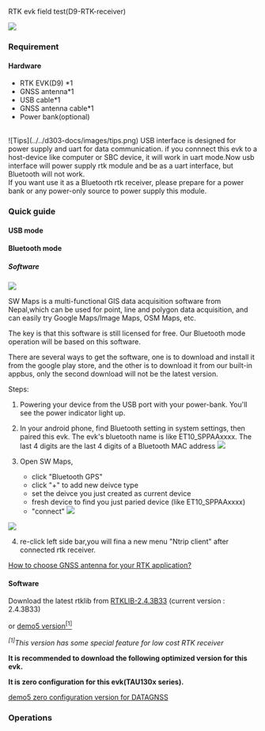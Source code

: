 <span class="markdown-body-normal-header">RTK evk field test(D9-RTK-receiver)
</span>
<br>


![](../images/D9-01.jpg) 

### Requirement

#### Hardware
* RTK EVK(D9) *1
* GNSS antenna*1
* USB cable*1
* GNSS antenna cable*1
* Power bank(optional)

<br>
![Tips](../../d303-docs/images/tips.png)
USB interface is designed for power supply and uart for data communication.
if you connnect this evk to a host-device like computer or SBC device, it will 
work in uart mode.Now usb interface will power supply rtk module and be as a uart
interface, but Bluetooth will not work.

<br>
If you want use it as a Bluetooth rtk receiver, please prepare for a power bank
or any power-only source to power supply this module.

### Quick guide

#### USB mode








#### Bluetooth mode

##### Software


![](../images/sw-map-0.png)

SW Maps is a multi-functional GIS data acquisition software from Nepal,which can 
be used for point, line and polygon data acquisition, and can easily try Google 
Maps/Image Maps, OSM Maps, etc. 

The key is that this software is still licensed for free.
Our Bluetooth mode operation will be based on this software.

There are several ways to get the software, one is to download and install it from
 the google play store, and the other is to download it from our built-in appbus, 
 only the second download will not be the latest version.
 
Steps:
1. Powering your device from the USB port with your power-bank. You'll see the 
power indicator light up.  

2. In your android phone, find Bluetooth setting in system settings, then paired 
this evk. The evk's bluetooth name is like ET10_SPPAAxxxx. The last 4 digits are the 
last 4 digits of a Bluetooth MAC address 
![](../images/sw-d9-1.png)

3. Open SW Maps, 
   - click "Bluetooth GPS"
   - click "+" to add new deivce type
   - set the deivce you just created as current device 
   - fresh device to find you just paried device (like ET10_SPPAAxxxx) 
   - "connect"
![](../images/sw-d9-3.png) 


![](../images/sw-d9-5.png)


4. re-click left side bar,you will fina a new menu "Ntrip client" after connected rtk
receiver.
 



[How to choose GNSS antenna for your RTK application?](../../d303-docs/common/choice-of-antenna)

#### Software
Download the latest rtklib from [RTKLIB-2.4.3B33](https://github.com/tomojitakasu/RTKLIB_bin/tree/rtklib_2.4.3/bin)
(current version : 2.4.3B33)

or [demo5 version<sup>[1]</sup>](https://github.com/rtklibexplorer/RTKLIB) 

*<sup>[1]</sup>This version has some special feature for low cost RTK receiver*

**It is recommended to download the following optimized version for this evk.**  

**It is zero configuration for this evk(TAU130x series).**

[demo5 zero configuration version for DATAGNSS](files/rtknavi.zip)

### Operations